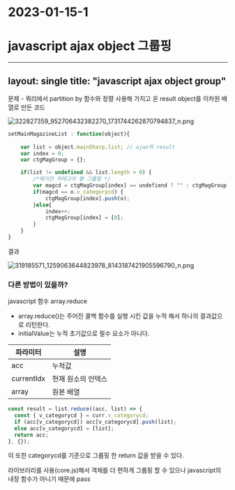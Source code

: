 # 2023-01-15-1

# javascript ajax object 그룹핑

---
layout: single
title:  "javascript ajax object group"
---

문제 - 쿼리에서 partition by 함수와 정렬 사용해 가지고 온 result object를 이차원 배열로 만든 코드

![322827359_952706432382270_1731744262870794837_n.png](2023-01-15-1%202b0e0c09bf434b8b8fac8f520bad8a67/322827359_952706432382270_1731744262870794837_n.png)

  

```jsx
setMainMagazineList : function(object){
	
	var list = object.mainSharp.list; // ajax의 result
	var index = 0;
	var ctgMagGroup = {};

	if(list != undefined && list.length > 0) {
		/*매거진 카테고리 별 그룹핑 */
		var magcd = ctgMagGroup[index] == undefiend ? "" : ctgMagGroup[index][0].v_categorycd;
		if(magcd == o.v_categorycd) {
			ctgMagGroup[index].push(o);
		}else{
			index++;
			ctgMagGroup[index] = [0];
		}
	}
}
```

결과

![319185571_1259063644823978_8143187421905596790_n.png](2023-01-15-1%202b0e0c09bf434b8b8fac8f520bad8a67/319185571_1259063644823978_8143187421905596790_n.png)

### 다른 방법이 있을까?

javascript 함수 array.reduce 

- array.reduce()는 주어진 콜백 함수를 실행 시킨 값을 누적 해서 하나의 결과값으로 리턴한다.
- initialValue는 누적 초기값으로 필수 요소가 아니다.

| 파라미터 | 설명 |
| --- | --- |
| acc | 누적값 |
| currentIdx | 현재 원소의 인덱스 |
| array | 원본 배열 |

```jsx
const result = list.reduce((acc, list) => {  
  const { v_categorycd } = curr.v_categorycd;                       
  if (acc[v_categorycd]) acc[v_categorycd].push(list); 
  else acc[v_categorycd] = [list];              
  return acc;                           
}, {});                                 
```

이 또한 categorycd를 기준으로 그룹핑 한 return 값을 받을 수 있다.

라이브러리를 사용(core.js)해서 객체를 더 편하게 그룹핑 할 수 있으나 javascript의 내장 함수가 아니기 때문에 pass